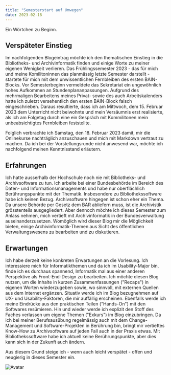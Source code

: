 ```yaml
---
title: "Semesterstart auf Umwegen"
date: 2023-02-18
---
```


Ein Wörtchen zu Beginn.

## Verspäteter Einstieg

Im nachfolgenden Blogeintrag möchte ich den thematischen Einstieg in die Bibliotheks- und Archivinformatik finden und einige Worte zu meiner eigenen Wenigkeit verlieren. Das Frühlingssemester 2023 - das für mich und meine Komilitoninnen das planmässig letzte Semester darstellt - startete für mich mit dem unwissentlichen Fernbleiben des ersten BAIN-Blocks. Vor Semesterbeginn vermeldete das Sekretariat ein ungewöhnlich hohes Aufkommen an Stundenplananpassungen. Aufgrund des mehrmaligen Bearbeitens meines Privat- sowie des auch Arbeitskalenders hatte ich zuletzt versehentlich den ersten BAIN-Block falsch eingeschrieben. Daraus resultierte, dass ich am Mittwoch, dem 15. Februar 2023 dem Unterricht nicht beiwohnte und mein Versäumnis erst realisierte, als ich am Folgetag durch eine ein Gespräch mit Kommilitonen mein unbeabsichtigtes Fernbleiben feststellte. 

Folglich verbrachte ich Samstag, den 18. Februar 2023 damit, mir die Onlinekurse nachträglich anzuschauen und mich mit Markdown vertraut zu machen. Da ich bei der Vorstellungsrunde nicht anwesend war, möchte ich nachfolgend meinen Kenntnisstand erläutern.

## Erfahrungen

Ich hatte ausserhalb der Hochschule noch nie mit Bibliotheks- und Archivsoftware zu tun. Ich arbeite bei einer Bundesbehörde im Bereich des Daten- und Informationsmanagements und habe nur oberflächlich Berührungspunkte mit der Thematik. Insbesondere zu Bibliothekssoftware habe ich keinen Bezug. Archivsoftware hingegen ist schon eher ein Thema. Da unsere Behörde per Gesetz dem BAR abliefern muss, ist die Archivistik grösstenteils ausgegliedert. Aber dennoch möchte ich dieses Semester zum Anlass nehmen, mich vertieft mit Archivinformatik in der Bundesverwaltung auseinanderzusetzen. Womöglich wird dieser Blog mir die Möglichkeit bieten, einige Archivinformatik-Themen aus Sicht des öffentlichen Verwaltungswesens zu bearbeiten und zu diskutieren.

## Erwartungen

Ich habe derzeit keine konkreten Erwartungen an die Vorlesung. Ich interessiere mich für Informatikthemen und da ich im Usability-Major bin, finde ich es durchaus spannend, Informatik mal aus einer anderen Perspektive als Front-End-Design zu bearbeiten. Ich möchte diesen Blog nutzen, um die Inhalte in kurzen Zusammenfassungen ("Recaps") in eigenen Worten wiederzugeben sowie, wo sinnvoll, mit externen Quellen aus dem Internet ergänzen. Situativ werde ich im Blog bezugnehmen auf UX- und Usability-Faktoren, die mir auffällig erscheinen. Ebenfalls werde ich meine Eindrücke aus den praktischen Teilen ("Hands-On")  mit den Softwares resümieren. Hin und wieder werde ich explizit den Stoff des Faches verlassen um eigene Themen ("Exkurs") im Blog einzubringen. Da ich bei meiner Berufsausübung regelmässig auch mit dem Change-Management und Software-Projekten in Berührung bin, bringt mir vertieftes Know-How zu Archivsoftware auf jeden Fall auch in der Praxis etwas. Mit Bibliothekssoftware habe ich aktuell keine Berührungspunkte, aber dies kann sich in der Zukunft auch ändern.

Aus diesem Grund steige ich - wenn auch leicht verspätet - offen und neugierig in dieses Semester ein.

![Avatar](/LeTaBu/assets/images/Test.JPG)
